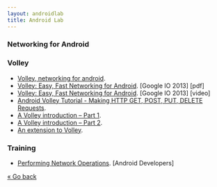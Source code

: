 ```yaml
---
layout: androidlab
title: Android Lab
---
```


### Networking for Android
### Volley 
  * [Volley, networking for android](http://www.jayway.com/2013/08/20/volley-networking-for-android).
  * [Volley: Easy, Fast Networking for Android](http://commondatastorage.googleapis.com/io-2013/presentations/110%20-%20Volley-%20Easy,%20Fast%20Networking%20for%20Android.pdf). [Google IO 2013] [pdf]
  * [Volley: Easy, Fast Networking for Android](https://developers.google.com/events/io/sessions/325304728). [Google IO 2013] [video]
  * [Android Volley Tutorial - Making HTTP GET, POST, PUT, DELETE Requests](http://www.itsalif.info/content/android-volley-tutorial-http-get-post-put).
  * [A Volley introduction – Part 1](http://njzk2.wordpress.com/2013/06/03/a-volley-introduction-part-1/).
  * [A Volley introduction – Part 2](http://njzk2.wordpress.com/2013/06/06/a-volley-introduction-part-2/).
  * [An extension to Volley](http://njzk2.wordpress.com/2013/06/17/an-extension-to-volley/).

### Training
  * [Performing Network Operations](http://developer.android.com/training/basics/network-ops/index.html). [Android Developers]


[&laquo; Go back](./)
